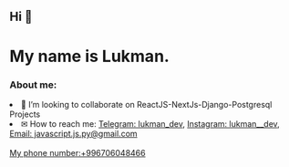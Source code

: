 <h2>Hi 👏</h2>
<h1>My name is Lukman.</h3>

<h3>About me:</h3>
<li>💪 I’m looking to collaborate on ReactJS-NextJs-Django-Postgresql Projects</li>
<li>✉ How to reach me: <a href="https://t.me/lukman_dev">Telegram: lukman_dev</a>, <a href="https://instagram.com/lukman__dev">Instagram: lukman__dev</a>, <a href="mailto:javascript.js.py@gmail.com">Email: javascript.js.py@gmail.com</a></li>
<br />
<a href="tel:+996706048466">My phone number:+996706048466</a>

